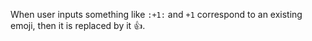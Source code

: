 When user inputs something like `:+1:` and `+1` correspond to an existing emoji, then it is replaced by it 👍.
